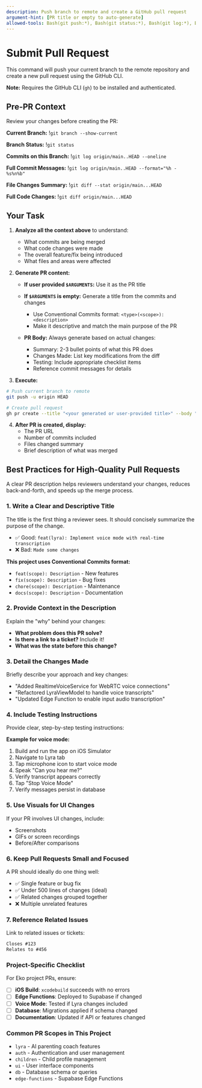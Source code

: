 ```yaml
---
description: Push branch to remote and create a GitHub pull request
argument-hint: [PR title or empty to auto-generate]
allowed-tools: Bash(git push:*), Bash(git status:*), Bash(git log:*), Bash(git diff:*), Bash(gh pr create:*)
---
```


# Submit Pull Request

This command will push your current branch to the remote repository and create a new pull request using the GitHub CLI.

**Note:** Requires the GitHub CLI (`gh`) to be installed and authenticated.

## Pre-PR Context

Review your changes before creating the PR:

**Current Branch:**
!`git branch --show-current`

**Branch Status:**
!`git status`

**Commits on this Branch:**
!`git log origin/main..HEAD --oneline`

**Full Commit Messages:**
!`git log origin/main..HEAD --format="%h - %s%n%b"`

**File Changes Summary:**
!`git diff --stat origin/main...HEAD`

**Full Code Changes:**
!`git diff origin/main...HEAD`

## Your Task

1. **Analyze all the context above** to understand:
   - What commits are being merged
   - What code changes were made
   - The overall feature/fix being introduced
   - What files and areas were affected

2. **Generate PR content:**
   - **If user provided `$ARGUMENTS`:** Use it as the PR title
   - **If `$ARGUMENTS` is empty:** Generate a title from the commits and changes
     - Use Conventional Commits format: `<type>(<scope>): <description>`
     - Make it descriptive and match the main purpose of the PR

   - **PR Body:** Always generate based on actual changes:
     - Summary: 2-3 bullet points of what this PR does
     - Changes Made: List key modifications from the diff
     - Testing: Include appropriate checklist items
     - Reference commit messages for details

3. **Execute:**
```bash
# Push current branch to remote
git push -u origin HEAD

# Create pull request
gh pr create --title "<your generated or user-provided title>" --body "<your generated body>"
```

4. **After PR is created, display:**
   - The PR URL
   - Number of commits included
   - Files changed summary
   - Brief description of what was merged

## Best Practices for High-Quality Pull Requests

A clear PR description helps reviewers understand your changes, reduces back-and-forth, and speeds up the merge process.

### 1. Write a Clear and Descriptive Title

The title is the first thing a reviewer sees. It should concisely summarize the purpose of the change.

- ✅ Good: `feat(lyra): Implement voice mode with real-time transcription`
- ❌ Bad: `Made some changes`

**This project uses Conventional Commits format:**
- `feat(scope): Description` - New features
- `fix(scope): Description` - Bug fixes
- `chore(scope): Description` - Maintenance
- `docs(scope): Description` - Documentation

### 2. Provide Context in the Description

Explain the "why" behind your changes:

- **What problem does this PR solve?**
- **Is there a link to a ticket?** Include it!
- **What was the state before this change?**

### 3. Detail the Changes Made

Briefly describe your approach and key changes:

- "Added RealtimeVoiceService for WebRTC voice connections"
- "Refactored LyraViewModel to handle voice transcripts"
- "Updated Edge Function to enable input audio transcription"

### 4. Include Testing Instructions

Provide clear, step-by-step testing instructions:

**Example for voice mode:**
1. Build and run the app on iOS Simulator
2. Navigate to Lyra tab
3. Tap microphone icon to start voice mode
4. Speak "Can you hear me?"
5. Verify transcript appears correctly
6. Tap "Stop Voice Mode"
7. Verify messages persist in database

### 5. Use Visuals for UI Changes

If your PR involves UI changes, include:
- Screenshots
- GIFs or screen recordings
- Before/After comparisons

### 6. Keep Pull Requests Small and Focused

A PR should ideally do one thing well:

- ✅ Single feature or bug fix
- ✅ Under 500 lines of changes (ideal)
- ✅ Related changes grouped together
- ❌ Multiple unrelated features

### 7. Reference Related Issues

Link to related issues or tickets:

```markdown
Closes #123
Relates to #456
```

### Project-Specific Checklist

For Eko project PRs, ensure:

- [ ] **iOS Build**: `xcodebuild` succeeds with no errors
- [ ] **Edge Functions**: Deployed to Supabase if changed
- [ ] **Voice Mode**: Tested if Lyra changes included
- [ ] **Database**: Migrations applied if schema changed
- [ ] **Documentation**: Updated if API or features changed

### Common PR Scopes in This Project

- `lyra` - AI parenting coach features
- `auth` - Authentication and user management
- `children` - Child profile management
- `ui` - User interface components
- `db` - Database schema or queries
- `edge-functions` - Supabase Edge Functions
